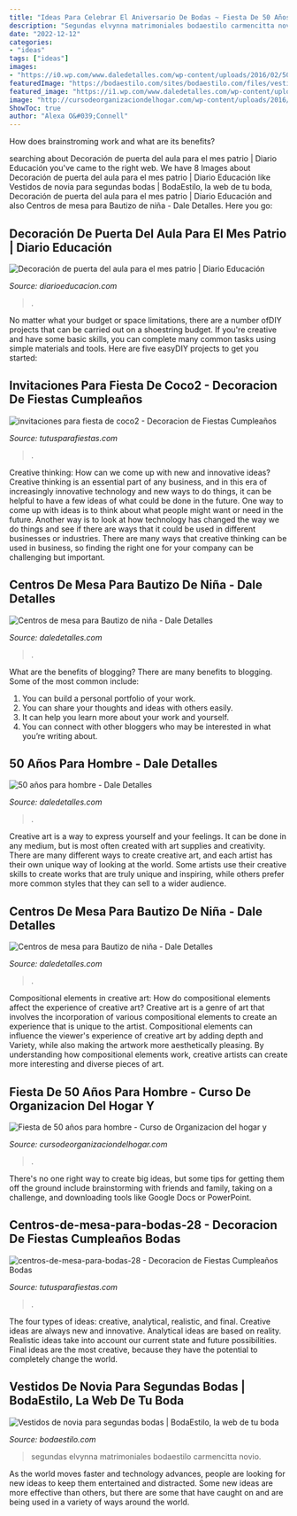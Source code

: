 ```yaml
---
title: "Ideas Para Celebrar El Aniversario De Bodas ~ Fiesta De 50 Años Para Hombre"
description: "Segundas elvynna matrimoniales bodaestilo carmencitta novio"
date: "2022-12-12"
categories:
- "ideas"
tags: ["ideas"]
images:
- "https://i0.wp.com/www.daledetalles.com/wp-content/uploads/2016/02/5018.jpg"
featuredImage: "https://bodaestilo.com/sites/bodaestilo.com/files/vestidos-novia-segudas-bodas13_0.jpg"
featured_image: "https://i1.wp.com/www.daledetalles.com/wp-content/uploads/2016/07/8-3.jpg"
image: "http://cursodeorganizaciondelhogar.com/wp-content/uploads/2016/09/Fiesta-de-50-años-para-hombre-2.jpg"
ShowToc: true
author: "Alexa O&#039;Connell"
---
```



How does brainstroming work and what are its benefits?
 

	

		
searching about Decoración de puerta del aula para el mes patrio | Diario Educación you've came to the right web. We have 8 Images about Decoración de puerta del aula para el mes patrio | Diario Educación like Vestidos de novia para segundas bodas | BodaEstilo, la web de tu boda, Decoración de puerta del aula para el mes patrio | Diario Educación and also Centros de mesa para Bautizo de niña - Dale Detalles. Here you go:
		
    
## Decoración De Puerta Del Aula Para El Mes Patrio | Diario Educación

<img loading=lazy src="https://diarioeducacion.com/wp-content/uploads/2018/08/puertas-independencia-2.jpg" onerror="this.onerror=null;this.src='https://tse1.mm.bing.net/th?id=OIP.iLieK3PYLsTLF9UngNv4kgHaNK&amp;pid=15.1';" alt="Decoración de puerta del aula para el mes patrio | Diario Educación">

_Source: diarioeducacion.com_

>. 

	

No matter what your budget or space limitations, there are a number ofDIY projects that can be carried out on a shoestring budget. If you're creative and have some basic skills, you can complete many common tasks using simple materials and tools. Here are five easyDIY projects to get you started: 

    
## Invitaciones Para Fiesta De Coco2 - Decoracion De Fiestas Cumpleaños

<img loading=lazy src="https://tutusparafiestas.com/wp-content/uploads/2018/04/invitaciones-para-fiesta-de-coco2.jpg" onerror="this.onerror=null;this.src='https://tse2.mm.bing.net/th?id=OIP.vTM2mLE4nvf3oKGyJCG2kAHaMW&amp;pid=15.1';" alt="invitaciones para fiesta de coco2 - Decoracion de Fiestas Cumpleaños">

_Source: tutusparafiestas.com_

>. 

	

Creative thinking: How can we come up with new and innovative ideas?
Creative thinking is an essential part of any business, and in this era of increasingly innovative technology and new ways to do things, it can be helpful to have a few ideas of what could be done in the future. One way to come up with ideas is to think about what people might want or need in the future. Another way is to look at how technology has changed the way we do things and see if there are ways that it could be used in different businesses or industries. There are many ways that creative thinking can be used in business, so finding the right one for your company can be challenging but important.

    
## Centros De Mesa Para Bautizo De Niña - Dale Detalles

<img loading=lazy src="https://i1.wp.com/www.daledetalles.com/wp-content/uploads/2016/07/8-3.jpg" onerror="this.onerror=null;this.src='https://tse2.mm.bing.net/th?id=OIP.nx77CRjhCzGrO0ZOtdj51AHaJ4&amp;pid=15.1';" alt="Centros de mesa para Bautizo de niña - Dale Detalles">

_Source: daledetalles.com_

>. 

	

What are the benefits of blogging?
There are many benefits to blogging. Some of the most common include: 
1. You can build a personal portfolio of your work. 
2. You can share your thoughts and ideas with others easily. 
3. It can help you learn more about your work and yourself. 
4. You can connect with other bloggers who may be interested in what you’re writing about. 

    
## 50 Años Para Hombre - Dale Detalles

<img loading=lazy src="https://i0.wp.com/www.daledetalles.com/wp-content/uploads/2016/02/5018.jpg" onerror="this.onerror=null;this.src='https://tse2.mm.bing.net/th?id=OIP.7kQLAmfszgDROYcZkwaTeAHaLY&amp;pid=15.1';" alt="50 años para hombre - Dale Detalles">

_Source: daledetalles.com_

>. 

	

Creative art is a way to express yourself and your feelings. It can be done in any medium, but is most often created with art supplies and creativity. There are many different ways to create creative art, and each artist has their own unique way of looking at the world. Some artists use their creative skills to create works that are truly unique and inspiring, while others prefer more common styles that they can sell to a wider audience.

    
## Centros De Mesa Para Bautizo De Niña - Dale Detalles

<img loading=lazy src="https://i2.wp.com/www.daledetalles.com/wp-content/uploads/2016/07/2-3.jpg" onerror="this.onerror=null;this.src='https://tse3.mm.bing.net/th?id=OIP.dcaMqQmTCS1FDf8zMXDtQQHaJ4&amp;pid=15.1';" alt="Centros de mesa para Bautizo de niña - Dale Detalles">

_Source: daledetalles.com_

>. 

	

Compositional elements in creative art: How do compositional elements affect the experience of creative art?
Creative art is a genre of art that involves the incorporation of various compositional elements to create an experience that is unique to the artist. Compositional elements can influence the viewer's experience of creative art by adding depth and Variety, while also making the artwork more aesthetically pleasing. By understanding how compositional elements work, creative artists can create more interesting and diverse pieces of art.

    
## Fiesta De 50 Años Para Hombre - Curso De Organizacion Del Hogar Y

<img loading=lazy src="http://cursodeorganizaciondelhogar.com/wp-content/uploads/2016/09/Fiesta-de-50-años-para-hombre-2.jpg" onerror="this.onerror=null;this.src='https://tse1.mm.bing.net/th?id=OIP.hILRyk7DaAsMWsUYSSogcAHaFj&amp;pid=15.1';" alt="Fiesta de 50 años para hombre - Curso de Organizacion del hogar y">

_Source: cursodeorganizaciondelhogar.com_

>. 

	

There's no one right way to create big ideas, but some tips for getting them off the ground include brainstorming with friends and family, taking on a challenge, and downloading tools like Google Docs or PowerPoint.

    
## Centros-de-mesa-para-bodas-28 - Decoracion De Fiestas Cumpleaños Bodas

<img loading=lazy src="https://tutusparafiestas.com/wp-content/uploads/2016/11/Centros-de-mesa-para-bodas-28.jpg" onerror="this.onerror=null;this.src='https://tse1.mm.bing.net/th?id=OIP.u4X7QLFS9CvDu1lIDVfqsAHaJ4&amp;pid=15.1';" alt="centros-de-mesa-para-bodas-28 - Decoracion de Fiestas Cumpleaños Bodas">

_Source: tutusparafiestas.com_

>. 

	

The four types of ideas: creative, analytical, realistic, and final.
Creative ideas are always new and innovative. Analytical ideas are based on reality. Realistic ideas take into account our current state and future possibilities. Final ideas are the most creative, because they have the potential to completely change the world.

    
## Vestidos De Novia Para Segundas Bodas | BodaEstilo, La Web De Tu Boda

<img loading=lazy src="https://bodaestilo.com/sites/bodaestilo.com/files/vestidos-novia-segudas-bodas13_0.jpg" onerror="this.onerror=null;this.src='https://tse3.mm.bing.net/th?id=OIP.tUmxpsPHa5plyDGMgW-nlwHaIQ&amp;pid=15.1';" alt="Vestidos de novia para segundas bodas | BodaEstilo, la web de tu boda">

_Source: bodaestilo.com_

>segundas elvynna matrimoniales bodaestilo carmencitta novio. 

	

As the world moves faster and technology advances, people are looking for new ideas to keep them entertained and distracted. Some new ideas are more effective than others, but there are some that have caught on and are being used in a variety of ways around the world.

